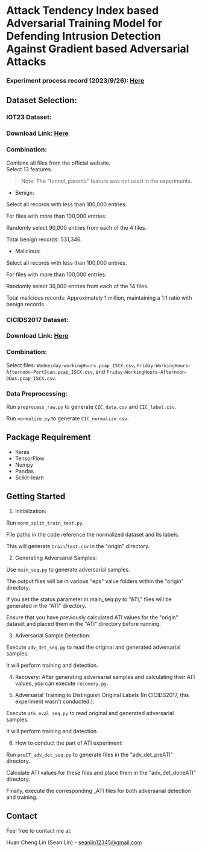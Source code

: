 # Attack Tendency Index based Adversarial Training Model for Defending Intrusion Detection Against Gradient based Adversarial Attacks

### Experiment process record (2023/9/26): [Here](https://drive.google.com/file/d/1Rscp5CSS1KwQIVxskUlUuwoMs-IhNGMa/view?usp=sharing) 

## Dataset Selection:

### IOT23 Dataset:

### Download Link: [Here](https://drive.google.com/file/d/1T1pCAKYZYwzPH_8fL0Rz4gYrO0NPzif4/view?usp=sharing) 
### Combination:

Combine all files from the official website.  
Select 13 features.  
> Note: The "tunnel_parents" feature was not used in the experiments.  

* Benign:  

Select all records with less than 100,000 entries.  

For files with more than 100,000 entries:  

Randomly select 90,000 entries from each of the 4 files.  

Total benign records: 531,346.  

* Malicious:  


Select all records with less than 100,000 entries.  

For files with more than 100,000 entries:  

Randomly select 36,000 entries from each of the 14 files.  

Total malicious records: Approximately 1 million, maintaining a 1:1 ratio with benign records.
### CICIDS2017 Dataset:

### Download Link: [Here](https://drive.google.com/drive/folders/14KaYkeGKWTrW7f0AR5cOAUEVT-51DDFV?usp=drive_link) 
### Combination:

Select files: `Wednesday-workingHours.pcap_ISCX.csv`, `Friday-WorkingHours-Afternoon-PortScan.pcap_ISCX.csv`, and `Friday-WorkingHours-Afternoon-DDos.pcap_ISCX.csv`.
### Data Preprocessing:

Run `preprocess_raw.py` to generate `CIC_data.csv` and `CIC_label.csv`.  

Run `normalize.py` to generate `CIC_normalize.csv`.

## Package Requirement

* Keras
* TensorFlow
* Numpy
* Pandas
* Scikit-learn

## Getting Started

1. Initialization:

Run `norm_split_train_test.py`.  

File paths in the code reference the normalized dataset and its labels.  

This will generate `train`/`test.csv` in the "origin" directory.  

2. Generating Adversarial Samples:

Use `main_seq.py` to generate adversarial samples.  

The output files will be in various "eps" value folders within the "origin" directory.  

If you set the status parameter in main_seq.py to "ATI," files will be generated in the "ATI" directory.  

Ensure that you have previously calculated ATI values for the "origin" dataset and placed them in the "ATI" directory before running.  

3. Adversarial Sample Detection:

Execute `adv_det_seq.py` to read the original and generated adversarial samples.  

It will perform training and detection.  

4. Recovery:
After generating adversarial samples and calculating their ATI values, you can execute `recovery.py`.  

5. Adversarial Training to Distinguish Original Labels (In CICIDS2017, this experiment wasn't conducted.):

Execute `atk_eval_seq.py` to read original and generated adversarial samples.  

It will perform training and detection.  

6. How to conduct the part of ATI experiment:

Run `preCT_adv_det_seq.py` to generate files in the "adv_det_preATI" directory.  

Calculate ATI values for these files and place them in the "adv_det_doneATI" directory.  

Finally, execute the corresponding _ATI files for both adversarial detection and training.

## Contact
Feel free to contact me at:  

Huan Cheng Lin (Sean Lin) - seanlin12345@gmail.com

